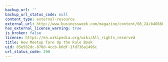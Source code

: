 ```yaml
---
backup_url: ''
backup_url_status_code: null
content_type: external-resource
external_url: http://www.businessweek.com/magazine/content/08_24/b4088088652060.htm
has_external_license_warning: true
is_broken: false
license: https://en.wikipedia.org/wiki/All_rights_reserved
title: How Meetup Tore Up the Rule Book
uid: 85e582dc-870d-4ccb-b0df-1fd736a1496c
url_status_code: 200
---
```

